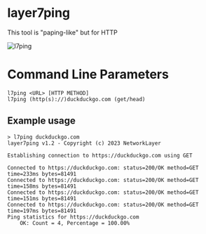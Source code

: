 # layer7ping
This tool is "paping-like" but for HTTP

![l7ping](https://cdn.networklayer.net/images/l7ping.png)


# Command Line Parameters

```
l7ping <URL> [HTTP METHOD]
l7ping (http(s)://)duckduckgo.com (get/head)
```

## Example usage

```
> l7ping duckduckgo.com
layer7ping v1.2 - Copyright (c) 2023 NetworkLayer

Establishing connection to https://duckduckgo.com using GET

Connected to https://duckduckgo.com: status=200/OK method=GET time=233ms bytes=81491
Connected to https://duckduckgo.com: status=200/OK method=GET time=158ms bytes=81491
Connected to https://duckduckgo.com: status=200/OK method=GET time=151ms bytes=81491
Connected to https://duckduckgo.com: status=200/OK method=GET time=197ms bytes=81491
Ping statistics for https://duckduckgo.com
    OK: Count = 4, Percentage = 100.00%

```
